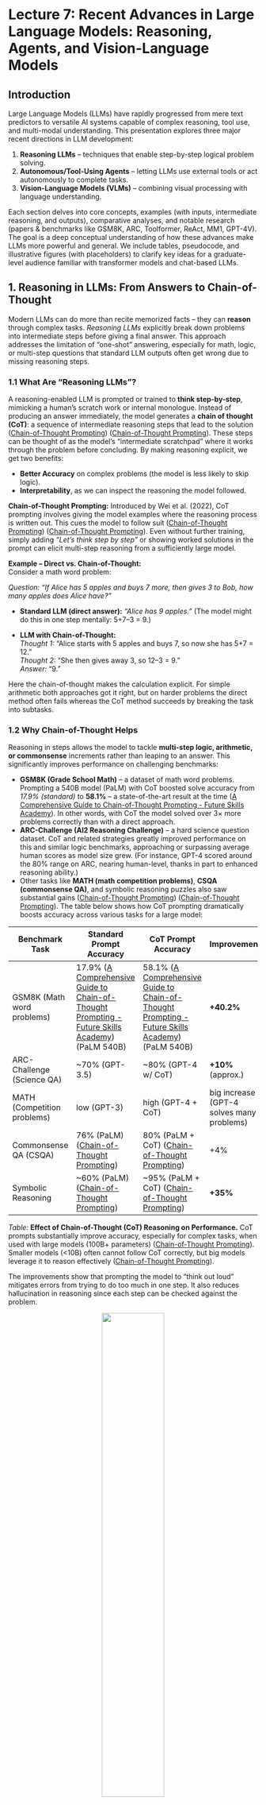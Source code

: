 # Lecture 7: Recent Advances in Large Language Models: Reasoning, Agents, and Vision-Language Models

## Introduction  
Large Language Models (LLMs) have rapidly progressed from mere text predictors to versatile AI systems capable of complex reasoning, tool use, and multi-modal understanding. This presentation explores three major recent directions in LLM development:
1. **Reasoning LLMs** – techniques that enable step-by-step logical problem solving.
2. **Autonomous/Tool-Using Agents** – letting LLMs use external tools or act autonomously to complete tasks.
3. **Vision-Language Models (VLMs)** – combining visual processing with language understanding.

Each section delves into core concepts, examples (with inputs, intermediate reasoning, and outputs), comparative analyses, and notable research (papers & benchmarks like GSM8K, ARC, Toolformer, ReAct, MM1, GPT-4V). The goal is a deep conceptual understanding of how these advances make LLMs more powerful and general. We include tables, pseudocode, and illustrative figures (with placeholders) to clarify key ideas for a graduate-level audience familiar with transformer models and chat-based LLMs.

## 1. Reasoning in LLMs: From Answers to **Chain-of-Thought**  
Modern LLMs can do more than recite memorized facts – they can **reason** through complex tasks. *Reasoning LLMs* explicitly break down problems into intermediate steps before giving a final answer. This approach addresses the limitation of “one-shot” answering, especially for math, logic, or multi-step questions that standard LLM outputs often get wrong due to missing reasoning steps.

### 1.1 What Are “Reasoning LLMs”?  
A reasoning-enabled LLM is prompted or trained to **think step-by-step**, mimicking a human’s scratch work or internal monologue. Instead of producing an answer immediately, the model generates a **chain of thought (CoT)**: a sequence of intermediate reasoning steps that lead to the solution ([Chain-of-Thought Prompting](https://learnprompting.org/docs/intermediate/chain_of_thought?srsltid=AfmBOorqoS6ODSzmOmtU1sSNFK67aRe-sMPuUp-odJ7F2ZJLX3lb3B69#:~:text=A%3A)) ([Chain-of-Thought Prompting](https://learnprompting.org/docs/intermediate/chain_of_thought?srsltid=AfmBOorqoS6ODSzmOmtU1sSNFK67aRe-sMPuUp-odJ7F2ZJLX3lb3B69#:~:text=Incorrect%20Solution%20)). These steps can be thought of as the model’s “intermediate scratchpad” where it works through the problem before concluding. By making reasoning explicit, we get two benefits: 
- **Better Accuracy** on complex problems (the model is less likely to skip logic).
- **Interpretability**, as we can inspect the reasoning the model followed.

**Chain-of-Thought Prompting:** Introduced by Wei et al. (2022), CoT prompting involves giving the model examples where the reasoning process is written out. This cues the model to follow suit ([Chain-of-Thought Prompting](https://learnprompting.org/docs/intermediate/chain_of_thought?srsltid=AfmBOorqoS6ODSzmOmtU1sSNFK67aRe-sMPuUp-odJ7F2ZJLX3lb3B69#:~:text=The%20example%20below%20illustrates%20the,more%20accurate%20and%20interpretable%20outcomes)) ([Chain-of-Thought Prompting](https://learnprompting.org/docs/intermediate/chain_of_thought?srsltid=AfmBOorqoS6ODSzmOmtU1sSNFK67aRe-sMPuUp-odJ7F2ZJLX3lb3B69#:~:text=Applications%20and%20Benefits%3A)). Even without further training, simply adding *“Let’s think step by step”* or showing worked solutions in the prompt can elicit multi-step reasoning from a sufficiently large model.

**Example – Direct vs. Chain-of-Thought:**  
Consider a math word problem: 

*Question:* *“If Alice has 5 apples and buys 7 more, then gives 3 to Bob, how many apples does Alice have?”*  

- **Standard LLM (direct answer):** *“Alice has 9 apples.”* (The model might do this in one step mentally: 5+7–3 = 9.)  

- **LLM with Chain-of-Thought:**  
  *Thought 1:* “Alice starts with 5 apples and buys 7, so now she has 5+7 = 12.”  
  *Thought 2:* “She then gives away 3, so 12–3 = 9.”  
  *Answer:* “$\displaystyle 9$.”  

Here the chain-of-thought makes the calculation explicit. For simple arithmetic both approaches got it right, but on harder problems the direct method often fails whereas the CoT method succeeds by breaking the task into subtasks.

### 1.2 Why Chain-of-Thought Helps  
Reasoning in steps allows the model to tackle **multi-step logic, arithmetic, or commonsense** increments rather than leaping to an answer. This significantly improves performance on challenging benchmarks:
- **GSM8K (Grade School Math)** – a dataset of math word problems. Prompting a 540B model (PaLM) with CoT boosted solve accuracy from *17.9% (standard)* to **58.1%** – a state-of-the-art result at the time ([A Comprehensive Guide to Chain-of-Thought Prompting - Future Skills Academy](https://futureskillsacademy.com/blog/chain-of-thought-prompting/#:~:text=You%20can%20notice%20examples%20of,tuning%20or%20special%20training)). In other words, with CoT the model solved over 3× more problems correctly than with a direct approach.
- **ARC-Challenge (AI2 Reasoning Challenge)** – a hard science question dataset. CoT and related strategies greatly improved performance on this and similar logic benchmarks, approaching or surpassing average human scores as model size grew. (For instance, GPT-4 scored around the 80% range on ARC, nearing human-level, thanks in part to enhanced reasoning ability.)
- Other tasks like **MATH (math competition problems)**, **CSQA (commonsense QA)**, and symbolic reasoning puzzles also saw substantial gains ([Chain-of-Thought Prompting](https://learnprompting.org/docs/intermediate/chain_of_thought?srsltid=AfmBOorqoS6ODSzmOmtU1sSNFK67aRe-sMPuUp-odJ7F2ZJLX3lb3B69#:~:text=Task%20Model%20Standard%20Prompting%20Accuracy,35)) ([Chain-of-Thought Prompting](https://learnprompting.org/docs/intermediate/chain_of_thought?srsltid=AfmBOorqoS6ODSzmOmtU1sSNFK67aRe-sMPuUp-odJ7F2ZJLX3lb3B69#:~:text=thought%2C%20which%20led%20to%20worse,the%20size%20of%20the%20model)). The table below shows how CoT prompting dramatically boosts accuracy across various tasks for a large model:

| **Benchmark Task**       | **Standard Prompt Accuracy** | **CoT Prompt Accuracy** | **Improvement**       |
|--------------------------|------------------------------|-------------------------|-----------------------|
| GSM8K (Math word problems)     | 17.9% ([A Comprehensive Guide to Chain-of-Thought Prompting - Future Skills Academy](https://futureskillsacademy.com/blog/chain-of-thought-prompting/#:~:text=You%20can%20notice%20examples%20of,tuning%20or%20special%20training)) (PaLM 540B)    | 58.1% ([A Comprehensive Guide to Chain-of-Thought Prompting - Future Skills Academy](https://futureskillsacademy.com/blog/chain-of-thought-prompting/#:~:text=You%20can%20notice%20examples%20of,tuning%20or%20special%20training)) (PaLM 540B)   | **+40.2%**   |
| ARC-Challenge (Science QA)    | ~70% (GPT-3.5)            | ~80% (GPT-4 w/ CoT)     | **+10%** (approx.) |
| MATH (Competition problems)   | low (GPT-3)               | high (GPT-4 + CoT)      | big increase (GPT-4 solves many problems) |
| Commonsense QA (CSQA)    | 76% (PaLM) ([Chain-of-Thought Prompting](https://learnprompting.org/docs/intermediate/chain_of_thought?srsltid=AfmBOorqoS6ODSzmOmtU1sSNFK67aRe-sMPuUp-odJ7F2ZJLX3lb3B69#:~:text=Task%20Model%20Standard%20Prompting%20Accuracy,35))    | 80% (PaLM + CoT) ([Chain-of-Thought Prompting](https://learnprompting.org/docs/intermediate/chain_of_thought?srsltid=AfmBOorqoS6ODSzmOmtU1sSNFK67aRe-sMPuUp-odJ7F2ZJLX3lb3B69#:~:text=Task%20Model%20Standard%20Prompting%20Accuracy,35))   | +4%         |
| Symbolic Reasoning       | ~60% (PaLM) ([Chain-of-Thought Prompting](https://learnprompting.org/docs/intermediate/chain_of_thought?srsltid=AfmBOorqoS6ODSzmOmtU1sSNFK67aRe-sMPuUp-odJ7F2ZJLX3lb3B69#:~:text=Task%20Model%20Standard%20Prompting%20Accuracy,35))   | ~95% (PaLM + CoT) ([Chain-of-Thought Prompting](https://learnprompting.org/docs/intermediate/chain_of_thought?srsltid=AfmBOorqoS6ODSzmOmtU1sSNFK67aRe-sMPuUp-odJ7F2ZJLX3lb3B69#:~:text=SVAMP%20%28Math%29PaLM%20540B%2057,35))  | **+35%**     |

*Table:* **Effect of Chain-of-Thought (CoT) Reasoning on Performance.** CoT prompts substantially improve accuracy, especially for complex tasks, when used with large models (100B+ parameters) ([Chain-of-Thought Prompting](https://learnprompting.org/docs/intermediate/chain_of_thought?srsltid=AfmBOorqoS6ODSzmOmtU1sSNFK67aRe-sMPuUp-odJ7F2ZJLX3lb3B69#:~:text=Importantly%2C%20according%20to%20CoT%20authors%2C,the%20size%20of%20the%20model)). Smaller models (<10B) often cannot follow CoT correctly, but big models leverage it to reason effectively ([Chain-of-Thought Prompting](https://learnprompting.org/docs/intermediate/chain_of_thought?srsltid=AfmBOorqoS6ODSzmOmtU1sSNFK67aRe-sMPuUp-odJ7F2ZJLX3lb3B69#:~:text=Importantly%2C%20according%20to%20CoT%20authors%2C,the%20size%20of%20the%20model)).

The improvements show that prompting the model to “think out loud” mitigates errors from trying to do too much in one step. It also reduces hallucination in reasoning since each step can be checked against the problem.

<div style="text-align: center;">
  <img src="./Course/fig_2.jpg" width="50%">
  <p style="margin-top: 10px;">Chain-of-Thought vs Standard Prompting</p>
</div>

*Illustration:* **Step-by-step CoT vs. direct answer.** The left side shows a naive single-step answer (often incorrect for hard problems), while the right side depicts an LLM enumerating reasoning steps, leading to a correct, justified answer. (By writing out the logic, the model reaches the correct conclusion more reliably.)

### 1.3 Advanced Reasoning Techniques  
**Few-Shot vs. Zero-Shot CoT:** The initial CoT work used few-shot prompting (providing example solutions). Later, a *Zero-Shot CoT* method was found: simply appending a trigger phrase like *“Let’s think step by step”* to the user’s question often induces the model to produce a chain-of-thought even without explicit examples. This works surprisingly well for GPT-3.5/4 class models on many tasks, essentially telling the model to employ CoT reasoning on the fly.

**Self-Consistency:** One challenge with CoT is that the generated reasoning might occasionally go astray. *Self-consistency* (Wang et al. 2022) is a technique where the LLM is prompted to generate multiple independent chains-of-thought and answers, then the final answer is chosen by a majority vote or confidence measure across these attempts. This reduces the chance of accepting a flawed single chain-of-thought. It leverages the idea that while any one chain might have an error, the most common answer across many reasoning paths is likely correct. This yielded further performance boosts on GSM8K and other benchmarks beyond a single CoT run.

**Tools and External Checks:** (Transitioning to next section) Even with step-by-step reasoning, LLMs can struggle with tasks like exact arithmetic or up-to-date factual questions. An emerging idea is to let the model call external tools *during* its reasoning (e.g. a calculator for arithmetic, or a search engine for facts). This blurs into the territory of *LLM agents* (Section 2). For example, a reasoning LLM might decide “I should use a calculator for this step” to avoid arithmetic mistakes. This combination of internal reasoning and external tool use is at the frontier of LLM reasoning research (e.g., the ReAct framework discussed soon).

**Beyond Linear Chains – Tree-of-Thought:** Recent research explores letting the model consider a *tree* of possible reasoning steps (branching out different approaches) and then search or evaluate the best branch (analogous to game tree search). This “Tree-of-Thought” approach is experimental but aims to handle especially tricky problems by not committing to one line of thought too early. It’s like brainstorming multiple solution paths and then converging on the most promising one. Early results show it can solve some problems that linear CoT cannot, by recovering from false starts on a different branch.

### 1.4 Example: Chain-of-Thought in Action  
Let’s walk through a concrete example demonstrating chain-of-thought reasoning on a more complex question. Consider a typical **GSM8K** problem:

**Question:** *“Jenny’s age is twice Michael’s age. Five years ago, Jenny was three times as old as Michael. How old is Jenny now?”*

A standard LLM might confuse the relations or make a guess. A reasoning LLM will break it down:

1. *Let’s think step by step.* We have Jenny’s age = 2 × Michael’s age (currently). Let J and M be their current ages.
2. Equation 1: $J = 2M$.
3. Five years ago, Jenny’s age was $J - 5$, Michael’s was $M - 5$.
4. At that time, “Jenny was three times as old as Michael” gives Equation 2: $J - 5 = 3(M - 5)$.
5. Substitute $J = 2M$ into Eq2: $2M - 5 = 3(M - 5)$.
6. Solve: $2M - 5 = 3M - 15$ $\implies$ bring terms: $-5 + 15 = 3M - 2M$ $\implies$ $10 = M$.
7. So Michael is 10, and $J = 2M = 20$.
8. *Answer:* Jenny is **20 years old**.

**Output (LLM):** “Jenny is 20 years old.”  

Here the model essentially did algebra by writing down the equations in English. Each step follows logically, and even a reader can follow how it reached the answer. This is the power of chain-of-thought prompting – the LLM not only gets the answer right, but shows the reasoning clearly.

### 1.5 Reasoning LLMs vs. Standard LLMs  
To summarize this section, we compare a vanilla LLM (treating it as a black box that directly maps input to output) and a reasoning-enabled LLM:

| **Aspect**            | **Standard LLM** (direct prompt)     | **Reasoning LLM** (CoT or similar)       |
|-----------------------|--------------------------------------|------------------------------------------|
| **Approach to questions** | Answers in one step by next-word prediction – no explicit intermediate output. | Generates a **chain of intermediate steps** (“thoughts”) before final answer. |
| **Interpretability**  | Low – the reasoning is internal and not visible. | High – the model’s thought process is shown step-by-step, aiding transparency. |
| **Performance on complex tasks** | Struggles with multi-step problems (math word problems, logical puzzles). Tends to make leaps or mistakes. | Excels at multi-step and logical tasks by tackling them stepwise ([A Comprehensive Guide to Chain-of-Thought Prompting - Future Skills Academy](https://futureskillsacademy.com/blog/chain-of-thought-prompting/#:~:text=You%20can%20notice%20examples%20of,tuning%20or%20special%20training)). Achieves higher accuracy on benchmarks (GSM8K, ARC, etc.) with CoT prompting. |
| **Error characteristics** | More likely to **hallucinate** reasoning or make arithmetic errors silently. | Can still make errors, but easier to **spot mistakes** in the chain. Allows techniques like self-consistency or manual review to correct steps. |
| **Model size needed** | Small models can answer factoid questions, but fail at complex reasoning. | CoT is most effective on **large models** (100B+ params) ([Chain-of-Thought Prompting](https://learnprompting.org/docs/intermediate/chain_of_thought?srsltid=AfmBOorqoS6ODSzmOmtU1sSNFK67aRe-sMPuUp-odJ7F2ZJLX3lb3B69#:~:text=Importantly%2C%20according%20to%20CoT%20authors%2C,the%20size%20of%20the%20model)) which have the capacity to follow logical prompts. Smaller models often produce incoherent chains. |
| **Example**           | Q: “What is 37×49?” → *“1800”* (hallucinated guess, no working shown) | Q: “What is 37×49?” → Thought: “37×50 =1850, subtract 37: 1850–37=1813.” Answer: “1813.” (shows calculation) |

In summary, enabling reasoning in LLMs via prompting or training is a **major advancement** that has made LLMs far more capable problem solvers. It laid the groundwork for further enhancements – including the ability to use **external tools** when reasoning, which we discuss next.

## 2. Autonomous and Tool-Using Agents  
While chain-of-thought lets an LLM reason internally, another leap is allowing LLMs to **take actions in the world**. An LLM *agent* can interact with external tools or environments (e.g. calling APIs, doing web searches, running code) in a loop of reasoning and acting. This makes LLMs *autonomous* to a degree – they can be given a goal and then **figure out how to fulfill it by themselves**, using tools along the way.

Why is this needed? Because even the best purely textual LLM has limitations: it has a fixed knowledge cutoff, it isn’t good at precise calculation or real-time data, and it cannot directly make changes in the world (like sending an email or executing code) just by outputting text. Tool use and autonomy address these gaps:
- **Tools extend LLM capabilities**: e.g. a calculator for math, a search engine for up-to-date info, a database or code interpreter, etc.
- **Autonomy (multi-step planning)** allows the model to break a complex goal into sub-tasks, pursue each sub-task (possibly with tools), and adjust if needed – rather than relying on a human to prompt for every intermediate step.

### 2.1 LLMs as Agents: What Does It Mean?  
An LLM agent typically follows a loop: **(Observe environment ⇒ Reason ⇒ Act ⇒ Observe new info ⇒ …)** until a task is done. The “environment” could be tools like web search or even a simulated world. Unlike a single-turn Q&A, the LLM agent engages in an interactive process.

**Key Components of LLM Agents:**  
- **Observation**: the agent sees the current state (e.g. user query, or results from last action).
- **Reasoning (Thought)**: the LLM decides what to do next. This is often captured as a textual *thought* (e.g. “I should look up who this person is.”).
- **Action**: the LLM outputs an *action command* instead of a final answer. For example, it might output something like `Search["Apple Remote original program"]`. The system executing the agent sees this and performs the action (calls a search API).
- **Observation (Result)**: The result of the action (search results text) is fed back to the LLM.
- The cycle repeats: the LLM incorporates the new information, reasons again, possibly takes another action, and so on. Eventually, it outputs a final **answer or solution** when done.

This architecture lets the LLM **branch out of its own internal knowledge** and use external information or capabilities as needed.

### 2.2 Tool Use: From Plugins to Toolformer  
OpenAI’s ChatGPT introduced **plugins** in 2023 which essentially turn it into an agent: the model can decide to call a plugin (tool) like a web browser, calculator, or booking service. *“One of the newest and most underrated upgrades to ChatGPT is the plugin feature – the LLM can now decide on its own to use tools to perform actions outside of simple text responses, like booking a flight or fact-checking itself”* ([ Toolformer: Giving Large Language Models… Tools  | by Boris Meinardus | Medium](https://medium.com/@boris.meinardus/toolformer-giving-large-language-models-tools-1562c3bf69fb#:~:text=One%20of%20the%20newest%20and,checking%20itself)). This was a big practical leap: suddenly LLMs could retrieve real up-to-date information, do computations, or interact with third-party services.

**Toolformer (2023)** – a research project by Meta – took this idea further by training the model itself to insert API calls into its generation ([[2302.04761] Toolformer: Language Models Can Teach Themselves to Use Tools](https://arxiv.org/abs/2302.04761#:~:text=achieve%20the%20best%20of%20both,with%20much%20larger%20models%2C%20without)). The model was taught (in a self-supervised way) to decide *when* a tool could help and to output a call like `[Calculator(432 * 19) -> 8208]` mid-sentence, get the result, and use it in the continuation. Remarkably, Toolformer (based on a 6.7B model) **achieved substantially improved zero-shot performance on various tasks by using tools, often matching much larger (untuned) models** ([[2302.04761] Toolformer: Language Models Can Teach Themselves to Use Tools](https://arxiv.org/abs/2302.04761#:~:text=achieve%20the%20best%20of%20both,with%20much%20larger%20models%2C%20without)). In other words, a medium-sized LLM with tool-use abilities can out-perform a much bigger LLM that’s stuck with its internal knowledge. Tools give “superpowers” without needing to scale the model as much.

Notable tools for LLMs include:
- **Calculator** – for arithmetic and math (LLMs often make mistakes in math, so delegating to a calculator yields exact results).
- **Search engine / Wikipedia** – for up-to-date facts or detailed info on obscure queries.
- **Database or QA system** – some systems use a vector database to find relevant context (related to Retrieval-Augmented Generation, a separate but related idea).
- **Code execution** – e.g. Python interpreter: the LLM can write code to compute an answer or simulate something (this approach is used in OpenAI’s “Code Interpreter” tool).
- **Translator** – an LLM might call an external translation API if needed (though modern LLMs themselves are good at translation).
- **Custom APIs** – e.g. scheduling a meeting, controlling a robot, etc. The sky’s the limit if the model knows the API.

**Toolformer’s Approach:** It provided a handful of examples of how to use each API, then let the model practice on unlabeled text, figuring out where an API call would help predict the next token better ([[2302.04761] Toolformer: Language Models Can Teach Themselves to Use Tools](https://arxiv.org/abs/2302.04761#:~:text=factual%20lookup%2C%20where%20much%20simpler,shot%20performance%20across%20a)). Through this, it “taught itself” where using a tool makes sense. For instance, in text about dates it might learn to call a date calculation API instead of guessing the date difference. By fine-tuning on this augmented data, the model learned to seamlessly intermix API calls with natural language. 

This was a **training-time** augmentation. Alternatively, one can do it at **inference-time** via prompting – that’s where frameworks like ReAct come in.

### 2.3 ReAct: Reasoning + Acting (in Prompt)  
**ReAct** (Yao et al. 2022) is a framework that *combines chain-of-thought reasoning with actions* in a single prompting paradigm ([ReAct Prompting](https://www.promptingguide.ai/techniques/react#:~:text=ReAct%20is%20a%20general%20paradigm,involved%20to%20perform%20question%20answering)). Instead of just prompting the model for reasoning steps, we also prompt it with an **action format**. A ReAct prompt typically includes few-shot examples of an agent solving tasks, with a transcript like:

```
Thought: I need to find more information about X  
Action: Search("X")  
Observation: [result of search]  
Thought: The result suggests Y...  
Action: Lookup("Y detail")  
Observation: ...  
Thought: Now I have enough info to answer.  
Answer: [final answer here]
```

The model, seeing this format, will generate both “Thought” and “Action” lines. The key is that we interleave them: the model produces a thought (reasoning) which leads to an action, gets new info, reasons further, and so on. ReAct thus **synergizes reasoning and acting** ([ReAct Prompting](https://www.promptingguide.ai/techniques/react#:~:text=ReAct%20is%20a%20general%20paradigm,involved%20to%20perform%20question%20answering)). The reasoning trace helps the model decide the next action, and the retrieved information informs the subsequent reasoning – a positive feedback loop.

**Benefits:** ReAct was shown to **outperform prior baselines** on knowledge-intensive tasks (like open-domain QA) and decision-making tasks. By retrieving relevant facts in the middle of its reasoning, it greatly reduces hallucinations and errors. It also makes the process **interpretable and controllable** – you can watch the agent’s chain-of-thought and intervene if needed. In fact, *“ReAct leads to improved human interpretability and trustworthiness of LLMs”* and the best results were achieved when combining ReAct with chain-of-thought prompting – essentially using CoT-style thinking for planning actions, which allows use of both internal knowledge and external information.

*Illustration:* **ReAct agent reasoning and acting.** The LLM iteratively generates a Thought (blue) explaining what it will do, then an Action (green) which is executed, then sees an Observation (yellow) from the environment. This loop continues until the LLM produces a final answer. Such prompting lets the model handle complex queries by gathering information as needed, rather than relying only on built-in knowledge.

**Example – ReAct in practice:**  
*User query:* “Aside from the Apple Remote, what other devices can control the program Apple Remote was originally designed to interact with?” (This is a question requiring multi-hop reasoning: identify what “program Apple Remote was designed to interact with”, then find what other devices can control that program.)  

A ReAct-enabled agent might proceed: 

- **Thought 1:** “The question asks: Apple Remote (the device) was originally designed to interact with some program. Which program? And then: what other devices can control that program? I should find the program first.”  
- **Action 1:** `Search("Apple Remote originally designed to interact with")`  
- **Observation 1:** *... search results show: "Apple Remote ... originally designed to interact with iTunes" ...*  
- **Thought 2:** “It’s iTunes. Now the question: what other devices can control iTunes?”  
- **Action 2:** `Search("devices that can control iTunes")`  
- **Observation 2:** *... results: "iTunes can be controlled by Apple Remote, and also by iPhone, iPad via Remote app, etc."*  
- **Thought 3:** “It seems other devices include iPhones, iPads (via the Remote app), and possibly third-party remotes.”  
- **Answer:** “It was designed for iTunes, which can also be controlled by devices like the iPhone or iPad (running the Remote app) in addition to the Apple Remote.”  

This illustrates how the agent figured out the answer via two web searches, something a single-turn LLM without tool use might not have known. The *thoughts* guided the search actions, and the retrieved info was integrated into the reasoning. ReAct prompting enabled this entire chain inside the LLM.

**Pseudocode: ReAct Agent Loop** (simplified):  
```python
state = initial_question
while True:
    output = LLM(prompt_with(state))  
    # LLM generates either a Thought, an Action, or Final Answer based on prompt format.
    if output.type == "Action":
        result = execute_tool(output)
        state += "\nObservation: " + result  # add result to the prompt
        continue  # loop back for another thought
    elif output.type == "Answer":
        print("Final Answer:", output.text)
        break
```
This loop continues until the model emits an answer rather than an action. In prompt engineering terms, the prompt contains the dialogue of thoughts/actions, and each iteration extends it. This is how frameworks like LangChain implement LLM agents using ReAct – by programmatically detecting the “Action:” and feeding back the tool’s result.

### 2.4 Autonomous Agents: Beyond Single Tools  
With the ability to use tools, developers combined it with **goal-driven loops** to create autonomous agents like **AutoGPT** and **BabyAGI** (popular open-source projects in 2023). These tie an LLM to a cycle of:
- Taking a high-level goal (e.g. “Research and write a report on XYZ”),
- Breaking it into sub-tasks,
- Executing tasks (using tools or the LLM itself for each),
- Generating new tasks from results until the goal is completed.

These systems often maintain a *task list* and a memory, allowing the LLM to keep track of progress. For example, AutoGPT can spawn new “thoughts” like “I should search for information A, then use that to get B, then compose a report.” It then carries out the plan with minimal human intervention, effectively acting like an **autonomous agent** that iteratively prompts itself.

**HuggingGPT** (Microsoft, 2023) demonstrated an agent that uses an LLM (ChatGPT) as a controller to orchestrate multiple AI models on Hugging Face for complex tasks (e.g., a multi-step task involving image generation, object detection, and language). The LLM decides which specialized model to call at each step – a form of tool use where tools are other AI models.

**Generative Agents (Interactive Sims)** (Stanford, 2023) took autonomy in a different direction – they put multiple LLM-based agents in a simulated game environment (like The Sims) to see if they could exhibit believable, emergent behaviors. Each agent could make plans (e.g. “go to the cafe at 3pm to meet a friend”) and remember interactions. This showcases that when given long-term memory and goals, LLM agents can indeed act in an autonomous, adaptive manner over extended periods, not just single Q&A sessions.

### 2.5 Comparison: Agent vs. Plain LLM Prompting  
It’s important to understand how this new agent paradigm contrasts with the classic single-turn prompt usage:

| **Characteristic**       | **Plain LLM Prompt**           | **LLM as Agent**                |
|--------------------------|-------------------------------|---------------------------------|
| **Interaction Style**    | One-shot or few-shot query → response. No follow-up by the model; any iteration is driven by the user. | Multi-turn *loop*. The LLM can *initiate* actions and request information. It’s an interactive **dialog** between the LLM and tools. |
| **Use of External Info** | Limited to what’s in model’s training data or provided in prompt. Cannot fetch new data mid-response. | **Can call tools/APIs** to get fresh info (web search, DB queries, etc.) ([ Toolformer: Giving Large Language Models… Tools](https://medium.com/@boris.meinardus/toolformer-giving-large-language-models-tools-1562c3bf69fb#:~:text=One%20of%20the%20newest%20and,checking%20itself)). Can incorporate real-time data and computation results into its reasoning. |
| **Problem Solving**      | Solves in one step. Struggles with lengthy or decomposed tasks unless user manually breaks it down. | **Can decompose tasks** itself. Handles more complex goals by planning sub-tasks, executing them sequentially. More **autonomous** in figuring out what to do next. |
| **Memory**               | Limited to prompt window per turn (though can have some long context, it’s passive). | Can implement **long-term memory** via storage (e.g., the agent can save notes or update a context that persists across turns). More like a cognitive loop than a one-off response. |
| **Transparency**         | Only final answer is seen (unless model is prompted to explain). Harder to diagnose errors. | Intermediate **thoughts and actions are visible** (by design in ReAct). Easier to trace how it got to an answer; one can debug which action led to an error. |
| **Examples**             | Q: “What’s the capital of France?” → *“Paris.”* (No external call, answer from knowledge) | Q: “Who won the Best Actor Oscar in 2020 and give one of their movie quotes.” → Agent might Search for Oscar 2020 Best Actor (finds Joaquin Phoenix), then search for famous quotes by him, then respond with the info. |

In essence, agentic LLMs are **more powerful and flexible** – they *decide how to solve* a problem, rather than just solving it in one shot. However, this comes with challenges:
- The agent might get caught in loops or take irrelevant actions if not properly constrained.
- There’s higher complexity in orchestrating the prompt format, tool APIs, and maintaining state.
- Cost can be higher (multiple API calls to the LLM and tools).
- Ensuring **safety** is trickier: an autonomous agent could potentially do harmful things if instructed maliciously (e.g. use a tool to send spam emails). Safeguards and monitored execution are needed.

### 2.6 Notable Research and Developments in LLM Agents  
- **ReAct (2022)** – Already discussed; a seminal approach combining reasoning and acting in prompting ([ReAct Prompting](https://www.promptingguide.ai/techniques/react#:~:text=ReAct%20is%20a%20general%20paradigm,involved%20to%20perform%20question%20answering)). It influenced many tool-using agent frameworks (LangChain’s agents are based on ReAct format, for example).
- **MRKL (2022)** – An earlier concept (Modular Reasoning, Knowledge and Language) that routed an LLM’s queries to different tools or experts. It was a precursor to the idea of an LLM orchestrating tool use.
- **Toolformer (2023)** – Fine-tuned model that learned tool API usage self-supervised ([[2302.04761] Toolformer: Language Models Can Teach Themselves to Use Tools](https://arxiv.org/abs/2302.04761#:~:text=achieve%20the%20best%20of%20both,with%20much%20larger%20models%2C%20without)). Showed even relatively small models gain a lot by using tools (often matching much larger models that lack tool-use).
- **HuggingGPT (2023)** – The LLM as a master controller calling other models for specific tasks (e.g., using a vision model for an image task, a speech model for audio, etc.). It treats each model as a tool and sequences calls to them based on the high-level request.
- **AutoGPT/BabyAGI (2023)** – Community-driven agent examples that popularized the concept of an “AI agent” that can iteratively improve and work towards open-ended goals. They showed the excitement (and pitfalls) of letting GPT-4 run autonomously (users found they can be creative but sometimes hilariously inept or stuck).
- **Self-Refine / Reflexion** – Methods where the LLM agent can critique its own outputs or mistakes and try again (essentially giving it a reflective capability to avoid repeating errors).
- **Real-world agents**: Efforts to use LLM agents in physical domains, like robotics (e.g., an LLM controlling a robot with actions like “pick up the cube” – possibly using a tool API that interfaces with robot controls). Also, agents in simulated environments (game AI, as mentioned with Generative Agents).

The agent paradigm is pushing us toward more **interactive AI**. Instead of just answering questions, LLMs are starting to function as **cognitive engines** that can *do things*: read the web, manipulate files, control other applications, etc. This opens up many possibilities – an AI that can research a topic thoroughly and then write a summary, or an AI that can take a user’s request “Plan my weekend trip” and actually go book hotels, find restaurants (by using tools).

It also raises new research questions on how to ensure these agents remain reliable, safe, and efficient. Combining reasoning with action is a big step toward more general AI behavior.

**Key Takeaway:** *Autonomous and tool-using agents extend LLMs beyond text prediction – they can interact with external systems and iteratively plan, making them far more capable on complex, real-world tasks than static prompts. This is a major frontier in 2024–2025 LLM research and applications.* The next section will look at another frontier: extending LLMs to **multimodal inputs, especially vision**, which further broadens what these models can do.

## 3. Vision-Language Models (VLMs): Multimodal LLMs  
Humans don’t only communicate with text – we perceive the world in images, sounds, etc. A long-standing goal in AI has been to build models that can **see and talk**: interpret images and describe them, or take visual context into account for reasoning. Vision-Language Models (VLMs) are systems that integrate visual processing with language understanding/generation. Recent advances have effectively combined the power of LLMs with powerful vision models, creating **multimodal LLMs** that accept images (and sometimes other modalities like audio) as part of their input and produce useful language outputs (captions, answers, explanations, etc.).

Why is this important? Consider tasks like:
- Describing what’s happening in a picture (image captioning).
- Answering a question about an image (Visual QA): e.g. “What is the color of the car in this image?”.
- Explaining a meme or infographic.
- Interpreting a chart or graph and answering questions about it.
- Helping a visually impaired user by understanding an image they send.
- Multimodal reasoning: e.g. “From the plot in this paper, does increasing X appear to increase Y?” – requiring reading a graph and using knowledge.

A pure text model can’t do these, and a pure vision model doesn’t produce rich language. The synergy of VLMs enables such applications.

### 3.1 How Vision-Language Models Work (Conceptually)  
At a high level, a VLM combines a **visual encoder** (to process images into some representation) with a **language model** (to turn that representation into text, or to use it in reasoning). There are a few design patterns:

- **Dual Encoder (CLIP-style)**: One network for images, one for text, trained to produce embeddings that match for the same concept. This was introduced by OpenAI’s **CLIP (Contrastive Language–Image Pre-training)** in 2021 ([CLIP: Connecting text and images](https://openai.com/index/clip/#:~:text=We%E2%80%99re%20introducing%20a%20neural%20network,shot%E2%80%9D%20capabilities%20of%20GPT%E2%80%912%20and%C2%A0GPT%E2%80%913)). CLIP learned visual concepts from 400M image-text pairs by training such that, say, the embedding of an image of a dog is close to the embedding of the text “a dog”. CLIP itself isn’t a generator, but it’s great at understanding images and mapping them to labels or captions via similarity. It demonstrated zero-shot image classification: provide the names of classes (text) and it will pick which is most similar to the image embedding, effectively classifying without explicit training on those classes. CLIP became a foundation for many later VLMs (it provides a strong vision encoder).

- **Encoder-Decoder (Captioning style)**: An image encoder produces features which are fed into a language decoder (like a GPT or a Transformer decoder) to generate a caption or answer. This is like the classic image captioning models, but scaled up with transformers. E.g., **ViLBERT, VisualBERT (2019)** fused image regions and text in a BERT-like model for vision-and-language understanding tasks. Those were early VLMs focused more on understanding than generation.

- **Interleaved multimodal models:** These models, like **Flamingo (DeepMind, 2022)**, accept sequences that mix images and text. Flamingo has a vision encoder (like a pre-trained EfficientNet or Vision Transformer) whose outputs are injected into a language model through special cross-attention layers ([Flamingo: a Visual Language Model for Few-Shot Learning - arXiv](https://arxiv.org/abs/2204.14198#:~:text=We%20introduce%20Flamingo%2C%20a%20family,bridge%20powerful%20pretrained)). It can take in a few example image–text pairs followed by a new image, and then generate text for the new image (few-shot learning). *“Flamingo… takes as input a prompt consisting of interleaved images, videos, and text and then outputs associated language,” achieving state-of-the-art few-shot learning on a wide range of open-ended multimodal tasks ([Tackling multiple tasks with a single visual language model - Google DeepMind](https://deepmind.google/discover/blog/tackling-multiple-tasks-with-a-single-visual-language-model/#:~:text=Today%2C%20in%20the%20preprint%20of,and%20then%20output%20associated%20language)).* This was a breakthrough – one model handling image+text in a prompted way, similar to how GPT-3 handles just text prompts. It set new SOTA on tasks like image captioning and visual question answering with only a handful of examples given (no task-specific finetuning) ([Tackling multiple tasks with a single visual language model - Google DeepMind](https://deepmind.google/discover/blog/tackling-multiple-tasks-with-a-single-visual-language-model/#:~:text=Today%2C%20in%20the%20preprint%20of,and%20then%20output%20associated%20language)).

- **Two-Stage Models (BLIP-2 style)**: An efficient approach used by **BLIP-2 (2023)** is to keep a **frozen** image encoder (like CLIP’s or ViT) and a frozen large language model (like GPT-style), and learn a small **bridge module** in between (the Q-Former). The Q-Former takes the image features and produces a handful of “query embeddings” that summarize the visual info, which are then fed into the LLM’s input embedding space ([BLIP-2: Bootstrapping Language-Image Pre-training with Frozen ...](https://arxiv.org/html/2301.12597#:~:text=the%20gap%20between%20a%20frozen,It%20extracts%20a%20fixed)). This way, the heavy vision and language components don’t need retraining – only the intermediate adapter is trained. BLIP-2 demonstrated you can connect a pre-trained ViT and a pre-trained LLM to get a capable VLM without full retraining. It can do zero-shot VQA and captioning quite well.

- **Multimodal Fine-tuned LLMs**: Models like **LLaVA, MiniGPT-4, and GPT-4’s vision** represent taking an LLM (sometimes a smaller fine-tuned one like Vicuna for MiniGPT-4, or the actual GPT-4 for OpenAI’s product) and feeding images into it via a projection. LLaVA (Large Language and Vision Assistant) in 2023 fine-tuned LLaMA (a language model) with images by mapping image features into the LLM’s embedding space and training on a conversational VQA dataset. The result is a chatbot that can “see” images and respond about them. OpenAI’s **GPT-4V** (GPT-4 Vision, launched 2023) is the most advanced example – it’s a version of GPT-4 that accepts image inputs in addition to text, and can output detailed answers or descriptions.

**Note:** Although initial VLM research had separate “vision encoders” and “text decoders”, the trend with GPT-4V and others is to unify them: essentially a giant model with both vision and language capabilities integrated. For instance, GPT-4’s vision component is not fully disclosed, but it likely uses a dedicated vision module whose output is fed into the same transformer as the text (some reports suggest a form of early fusion after the first few transformer layers). Apple’s **MM1 (2024)** also follows a unified large-scale multimodal model approach, training up to 30B parameter models that handle image+text together ([[2403.09611] MM1: Methods, Analysis & Insights from Multimodal LLM Pre-training](https://arxiv.org/abs/2403.09611#:~:text=build%20MM1%2C%20a%20family%20of,thought%20prompting)).

### 3.2 Capabilities of Modern VLMs  
Today’s state-of-the-art VLMs, like GPT-4V and MM1, exhibit impressive capabilities:
- **Visual Description and Captioning:** They can generate detailed captions for images. E.g., show an image from a city street and the model can produce: “A busy street in New York City with yellow taxis in traffic and people crossing the crosswalk.”
- **Visual Question Answering (VQA):** You can ask a question about an image. For example, provide a photo and ask “How many people are in this photo and what are they doing?” The model can count the people and describe their activity.
- **OCR and Document Understanding:** GPT-4V can read text in images (OCR) and interpret it in context. E.g. you can upload a screenshot of a document and ask questions about it. It can also do things like analyze a chart image (bar graph, pie chart) and answer questions about the data.
- **Reasoning on images:** This is new – models like GPT-4V can do some reasoning that involves visual elements. For instance, explaining a joke in a meme image (which might require recognizing an object and understanding the cultural/contextual humor). One famous example: an image with a convoluted HDMI adapter chain was given to GPT-4 and it was asked “Why is this funny?” GPT-4V correctly explained that the absurdly impractical chain of adapters made it humorous. This kind of high-level reasoning on visual input was essentially unattainable before multimodal LLMs.
- **Multi-Image tasks:** Apple’s MM1 emphasizes *multi-image reasoning*, i.e., the model can take multiple images in the context (like frames of a comic or a before/after image) and reason across them ([[2403.09611] MM1: Methods, Analysis & Insights from Multimodal LLM Pre-training](https://arxiv.org/abs/2403.09611#:~:text=training%20metrics%20and%20achieve%20competitive,thought%20prompting)) ([Apple’s MM1. Exploring the frontier of Multimodal](https://medium.com/@simeon.emanuilov/apples-mm1-e7859ec252ac#:~:text=Enabling%20few,reasoning)). For example, comparing two medical images or tracking changes across time.
- **Enhanced few-shot learning:** MM1’s research found that training on interleaved image-text data gave their model strong *in-context learning* abilities with images (like Flamingo had). It can see a couple of examples of a new image task and then do a new one few-shot ([[2403.09611] MM1: Methods, Analysis & Insights from Multimodal LLM Pre-training](https://arxiv.org/abs/2403.09611#:~:text=build%20MM1%2C%20a%20family%20of,thought%20prompting)).

**Notable Benchmarks:**  
Vision-language models are evaluated on an array of benchmarks:
- **COCO Captions** – generating captions for MS COCO images.
- **VQAv2** – Visual QA dataset where the model answers open-ended questions about images.
- **OK-VQA** – VQA requiring outside knowledge (not just what’s in the image, e.g., “What is the name of the monument in the picture?” requires knowing that monument’s name – a blend of vision and world knowledge).
- **NoCaps** – image captioning with novel objects not seen in training.
- **VizWiz** – VQA on images taken by blind users (often low-quality images, so a robust understanding needed).
- **TextCaps** – captioning images that contain text (requires reading the text in the image and incorporating it).
- **Science charts/diagrams** – e.g., the *MathVista* and *ChartQA* benchmarks test if models can interpret scientific plots or math diagrams.

Recent models have achieved impressive results:
- Apple’s **MM1-30B** **outperforms previous models (like Flamingo-80B by DeepMind, and Meta’s IDEFICS-80B) on captioning benchmarks (COCO, NoCaps, TextCaps) and on VizWiz-QA in few-shot settings ([Apple’s MM1. Exploring the frontier of Multimodal](https://medium.com/@simeon.emanuilov/apples-mm1-e7859ec252ac#:~:text=Performance%20Apple%E2%80%99s%20MM1%20achieves%20impressive,shot%20settings)).** This is notable because it’s smaller than those models but better – thanks to a good training recipe. It shows how quickly the field is progressing that a 30B model (with MoE) can beat an 80B from a year prior on several tasks.
- However, the competition is fierce: the same report notes other models like **Emu-2 (37B)** and **LLaVA-Next (34B)** were competitive or better on VQAv2 and OK-VQA ([Apple’s MM1. Exploring the frontier of Multimodal](https://medium.com/@simeon.emanuilov/apples-mm1-e7859ec252ac#:~:text=However%2C%20it%E2%80%99s%20important%20to%20note,the%20need%20for%20continued%20innovation)). So there’s no single model that dominates *every* task yet; some are better at factual QA, others at fine-grained captioning, etc. This indicates the field is still evolving and models are being specialized or tuned for certain strengths.
- **GPT-4V** (multimodal GPT-4) hasn’t been officially benchmarked on all academic datasets publicly, but anecdotal and limited evaluations suggest it’s at or near SOTA on many tasks. For example, one study found *GPT-4V outperformed other approaches on complex benchmarks like MathVista (diagram reasoning) and ChartQA (chart-based QA) ([Assessing GPT4-V on Structured Reasoning Tasks](https://arxiv.org/html/2312.11524v1#:~:text=Our%20results%20show%20that%20for,component%20actually%20results%20in%20lower))*. In VQAv2, early tests showed GPT-4V scored very highly (possibly even exceeding human performance in some settings), but those numbers are yet to be fully confirmed in publications.

**Table: Selected Vision-Language Models and Their Features**  

| **Model**        | **Year** | **Organization** | **Size**          | **Modalities**       | **Notable Capabilities**                                    |
|------------------|----------|------------------|-------------------|----------------------|-------------------------------------------------------------|
| **CLIP**         | 2021     | OpenAI           | ~400M (encoders)  | Image & Text (dual encoder) | Learned joint image-text embeddings; enabled zero-shot image classification matching ResNet-50 accuracy on ImageNet without using any labeled training images ([CLIP: Connecting text and images](https://openai.com/index/clip/#:~:text=We%20present%20a%20neural%20network,image)). Widely used as a vision backbone. |
| **Flamingo-80B** | 2022     | DeepMind         | 80B LLM + vision enc. | Image & Text (interleaved) | First large VLM for few-shot learning. Set SOTA on few-shot VQA, captioning ([Tackling multiple tasks with a single visual language model - Google DeepMind](https://deepmind.google/discover/blog/tackling-multiple-tasks-with-a-single-visual-language-model/#:~:text=Today%2C%20in%20the%20preprint%20of,and%20then%20output%20associated%20language)). Accepts interleaved image-text prompts (e.g. image, question about it, etc.). |
| **PaLI-17B**     | 2022     | Google           | 17B (encoder-decoder) | Image & Text (encoder-decoder) | Trained on multilingual image captions and VQA. Strong on captioning and VQA, handling multiple languages. Demonstrated multi-task learning (unifying vision tasks). |
| **BLIP-2**       | 2023     | Salesforce       | ~1B (ViT) + 6B (LLM) | Image & Text (two-stage) | Uses a frozen ViT and frozen LLM with a learned Q-Former bridge ([BLIP-2: Bootstrapping Language-Image Pre-training with Frozen ...](https://arxiv.org/html/2301.12597#:~:text=the%20gap%20between%20a%20frozen,It%20extracts%20a%20fixed)). Efficient yet effective zero-shot VQA and captioning. Can plug in different LLMs (e.g. Flan-T5 or GPT-like) for different trade-offs. |
| **Kosmos-1**     | 2023     | Microsoft        | 1.6B              | Image & Text (unified) | One of the first attempts at a multimodal GPT-like model. Showed ability on image-based IQ tests and joint vision-language tasks. Pioneered treating images as just another input token sequence in a transformer. |
| **LLaVA**        | 2023     | Community (UC Berkeley/MBZUAI) | 13B (LLaMA) | Image & Text (projected to LLM) | Fine-tuned an open LLM (LLaMA) with image inputs (via CLIP-ViT to LLM projection). Turns LLaMA into a multimodal chatbot that can do VQA and descriptions. Open-source analog of ChatGPT-vision (with lower capability). |
| **GPT-4V**       | 2023     | OpenAI           | ~>100B (est.)     | Image & Text (unified, multimodal) | GPT-4 with vision input. Outstanding reasoning on images: can interpret memes, diagrams, OCR text, solve visual puzzles. In a casual setting, can describe images or answer complex questions about them. Likely at or near SOTA on many vision-language tasks (OpenAI reported strong results on internal tests). |
| **Apple MM1-30B**| 2024     | Apple            | 30B (with MoE)    | Image & Text (unified) | Achieved SOTA on several benchmarks (captioning, VizWiz) outperforming larger models ([Apple’s MM1. Exploring the frontier of Multimodal](https://medium.com/@simeon.emanuilov/apples-mm1-e7859ec252ac#:~:text=Performance%20Apple%E2%80%99s%20MM1%20achieves%20impressive,shot%20settings)). Supports **multi-image** inputs and few-shot chain-of-thought reasoning with images ([[2403.09611] MM1: Methods, Analysis & Insights from Multimodal LLM Pre-training](https://arxiv.org/abs/2403.09611#:~:text=build%20MM1%2C%20a%20family%20of,thought%20prompting)) ([Apple’s MM1. Exploring the frontier of Multimodal](https://medium.com/@simeon.emanuilov/apples-mm1-e7859ec252ac#:~:text=Enabling%20few,reasoning)). Signals Apple’s entry into large-scale VLMs. |

*(Table: A timeline of notable Vision-Language Models, showing the rapid progress in capabilities. Models have grown in sophistication from dual encoders like CLIP to fully integrated multimodal LLMs like GPT-4V and MM1.)*

### 3.3 Examples: Vision-Language Tasks  
To ground these concepts, let’s run through a few example scenarios a modern VLM can handle:

**Image Captioning Example:**  
*(Input: an image of a family having a picnic under a tree.)*  
**Model output:** “A family of four enjoys a picnic on a sunny day. A spread of food is laid out on a blanket under a large tree, while the parents and children smile and interact.”  
*Intermediate reasoning:* The model’s vision module identifies people, a picnic setup, the tree, sunny weather, etc., and the language module weaves it into a coherent sentence. (If we had the chain-of-thought, it might be something like: detects objects → infers scene → produces descriptive sentence.)

**Visual Question Answering Example:**  
*(Input: an image of a man standing next to a bicycle on a mountain trail, and the question: “Is the person likely on a leisure activity or working?”)*  
**Model reasoning (imagined):** Sees man with bicycle on a scenic trail, likely not in work uniform, context suggests recreation → “He is likely engaged in a leisure activity (biking on a trail for fun).”  
**Model answer:** “It appears to be a leisure activity – he’s biking on a mountain trail for recreation.”  
This requires understanding context and common sense from the image.

**OCR + Reasoning Example:**  
*(Input: a photo of a sign that reads “Parking $5 per hour, $20 per day”, question: “How much would 3 hours of parking cost?”)*  
The model must read the text “$5 per hour, $20 per day”, then do math.  
**Answer:** “3 hours would cost $15.”  
**Analysis:** The vision component does OCR (“$5 per hour, $20 per day”), the language/logic part interprets the pricing and calculates 3×$5. This blends vision (reading) with reasoning (simple math).

**Multi-image Reasoning Example:**  
Imagine feeding two images: one of a jar 3/4 full of water, another of the same jar 1/4 full, and asking: “Which photo shows more water and by what difference roughly?”  
The model needs to compare images: It can determine the first has more (3/4 vs 1/4, a difference of about half a jar).  
**Answer:** “The first image has significantly more water – roughly half a jar more water than the second image.”  
Some advanced models explicitly allow multiple image inputs in a single context (e.g., “Image1: ...; Image2: ...; Question: ...”).

**Explaining a Meme (Complex Reasoning) Example:**  
*(Input: an image meme – say a famous “Distracted Boyfriend” meme – with the question: “What is the joke here?”)*  
The model needs to identify the scene: A guy looking at another woman while his girlfriend is upset. Then recall or recognize this as a meme format about being distracted by something new.  
**Answer (GPT-4V style):** It would explain that the humor comes from the universal scenario of someone being distracted from their partner by someone else – often labeled in memes as e.g. “My study time” (girlfriend) and “a new video game” (the girl being looked at), etc. The model might say: “It’s the ‘Distracted Boyfriend’ meme, showing a man holding hands with his girlfriend but obviously turning to look at another woman. The joke is about **being distracted by something more appealing even when you should be paying attention to what you already have**, often used metaphorically.”  
This is high-level interpretation requiring not just object recognition but understanding the social context and the fact it’s a well-known internet meme format.

These examples show a spectrum from straightforward perception to sophisticated reasoning involving vision + language.

### 3.4 Challenges and Recent Research in VLMs  
Combining vision and language isn’t trivial. Some challenges and active research areas include:
- **Aligning the Modalities:** Training a model to jointly understand image and text without one dominating or confusing the other. (E.g., early attempts sometimes had the model just ignore the image and rely on priors to answer questions; careful loss balancing is needed to ensure image features are used.)
- **Efficiency:** Images are high-dimensional. Feeding an entire image as pixels into a transformer with text would be computationally huge. So we use CNN or ViT encoders to compress images first. Even then, handling multiple images or high-res images is heavy. Apple’s MM1 paper found that image resolution and token count significantly impact performance, whereas the exact architecture of the vision-language connector might be less critical ([[2403.09611] MM1: Methods, Analysis & Insights from Multimodal LLM Pre-training](https://arxiv.org/abs/2403.09611#:~:text=training%20data%20choices%2C%20we%20identified,to%2030B%20parameters%2C%20including%20both)). They also highlight the cost of multi-image input.
- **Visual hallucination:** Just like LLMs hallucinate facts, VLMs can hallucinate details not present in the image (e.g., saying “a red car” when the car was blue). Ensuring the model’s output stays grounded in the visual evidence is an ongoing concern. Some approaches to mitigate this include training with grounded learning objectives or using **visual prompting** (explicitly asking the model to describe what it sees before answering a question, to separate perception from prior knowledge).
- **Benchmarks beyond static images:** There’s interest in extending to **video** (temporal reasoning, e.g., describe a video or answer questions about a movie clip) and **audio** (truly multimodal models like Meta’s ImageBind aim to join image, text, audio, etc. in one space). GPT-4’s current public version doesn’t handle video or audio, but research models are tackling these.
- **In-context learning with vision:** Flamingo and MM1 show few-shot prompting can work (giving example image-question-answer triples). Others are exploring **instruction tuning** with multimodal data (like the open InstructBLIP which fine-tuned BLIP-2 on a variety of user instruction data with images).
- **Safety and ethics:** Vision adds new dimensions to consider, such as not revealing private info from images (face recognition, etc.), avoiding biases (not making problematic assumptions from appearance), and handling potentially graphic or sensitive images appropriately. OpenAI’s GPT-4V, for example, refuses to identify people in images and has filters for certain content. Research continues on making sure these models behave safely with visual input.

**Notable recent works and benchmarks:**
- **MMBench** or **MMBig**: large suites of tasks to evaluate multimodal LLMs on everything from simple captioning to complex reasoning and OCR.
- **Vision-augmented CoT (v-CoT)**: A method where you prompt the model to first describe the image and gather visual facts, then reason – essentially chain-of-thought but including visual descriptions. Early research suggests that prompting GPT-4V in this way can improve performance on tasks like chart reasoning ([Assessing GPT4-V on Structured Reasoning Tasks](https://arxiv.org/html/2312.11524v1#:~:text=Figure%C2%A03%20compares%20the%20corresponding%20prompts,step%20fashion)) ([Assessing GPT4-V on Structured Reasoning Tasks](https://arxiv.org/html/2312.11524v1#:~:text=,Prompting)).
- **Multimodal eval of GPT-4V**: Some papers evaluate GPT-4V on niche tasks, like understanding scientific diagrams or doing **infographics QA**. Often GPT-4V does very well, but interestingly one study found on a highly abstract visual reasoning test (Chollet’s ARC with images), GPT-4V did worse than GPT-4 text-only + a human-written description of the image ([Assessing GPT4-V on Structured Reasoning Tasks](https://arxiv.org/html/2312.11524v1#:~:text=We%20find%20that%20for%20both,the%20latter%20of)). This indicates that for certain problems, breaking the task into “describe image then use text model” might still be better – an area for future improvement.

### 3.5 A Unified Future: Multimodal Reasoning and Acting  
Having covered reasoning, tools, and vision separately, it’s worth noting that the long-term trend is to **combine these advancements**. For instance:
- An ideal assistant might take in text and images, think step-by-step, use tools when needed, and produce answers.
- GPT-4 already combines vision and reasoning (we saw it can do CoT on images in research).
- One can integrate tool use in multimodal models as well (e.g., an agent that can see an image and decide to call an OCR API or a specific vision tool – though GPT-4V doesn’t need OCR API since it has it built-in).
- Robotics is a domain where all three converge: say a robot with a camera (vision) using an LLM to plan (reasoning) and act (control robot or query tools). There are research projects like PaLM-E (Google, 2023) which integrated a language model with embodied control, allowing an LLM to process visual observations from a robot and output actions in the form of navigation or manipulation commands.

**Apple’s MMXL (hypothetical)**: If MM1 is extended, perhaps they or others will include audio, spatial data, etc., making *multi*-multimodal models. The trend is moving from LLM to **LLM++** (language + other modalities, plus reasoning and tool interfaces).

## Conclusion  
Transformer-based LLMs have evolved from pure text predictors to **general problem solvers**. We examined three cutting-edge dimensions of this evolution:

- **Reasoning LLMs**: By leveraging chain-of-thought prompting and related techniques, LLMs can perform complex reasoning tasks previously out of reach, achieving far better results on benchmarks like GSM8K and ARC ([A Comprehensive Guide to Chain-of-Thought Prompting - Future Skills Academy](https://futureskillsacademy.com/blog/chain-of-thought-prompting/#:~:text=You%20can%20notice%20examples%20of,tuning%20or%20special%20training)). This makes them more reliable and transparent in logical domains.

- **Autonomous/Tool-Using Agents**: Giving LLMs the ability to use tools and act in a loop transforms them into interactive agents. They can fetch information, run computations, and perform multi-step workflows on their own, greatly extending their capabilities beyond what’s stored in their parameters ([[2302.04761] Toolformer: Language Models Can Teach Themselves to Use Tools](https://arxiv.org/abs/2302.04761#:~:text=achieve%20the%20best%20of%20both,with%20much%20larger%20models%2C%20without)). Frameworks like ReAct ([ReAct Prompting](https://www.promptingguide.ai/techniques/react#:~:text=ReAct%20is%20a%20general%20paradigm,involved%20to%20perform%20question%20answering)) demonstrate how reasoning and acting together yield more powerful systems, and projects like AutoGPT hint at the potential (and challenges) of AI agents pursuing open-ended goals.

- **Vision-Language Models**: Integrating visual understanding with language allows AI to interpret and describe the world in rich detail. Modern VLMs can caption images, answer visual questions, and even reason about visual content, powered by advances like CLIP’s representations ([CLIP: Connecting text and images](https://openai.com/index/clip/#:~:text=We%20present%20a%20neural%20network,image)) and huge multimodal models like GPT-4V. This brings AI closer to human-like perception and understanding, enabling applications from aiding the visually impaired to analyzing scientific figures.

These advancements do not exist in isolation – the most exciting systems combine all three. For example, a medical assistant AI might look at a patient’s X-ray (vision), reason through a diagnosis (CoT), and consult medical databases or calculators (tools) before giving an answer. Each component we discussed adds a layer of capability:
- **Reasoning** gives depth (the “thinking” skill),
- **Agents/Tools** give breadth and action (the “doing” skill),
- **Vision multimodality** gives perception (the “seeing” skill).

Together, they are pushing AI toward more **general intelligence** – systems that can perceive, think, and act.

The research landscape in 2024-2025 is incredibly active. Notable papers like *Toolformer*, *ReAct*, *PaLM-E*, *Flamingo*, *BLIP-2*, *GPT-4 Technical Report*, *MM1*, etc., mark the milestones we discussed, and new ones are emerging constantly. Benchmarks continue to get tougher, and models continue to rise to the challenge – often rapidly outpacing prior state-of-the-art within months.

For a graduate student studying these topics, key takeaways are:
- Prompt engineering and clever use of LLMs (like CoT and ReAct) can dramatically improve performance without changing model architecture.
- There is a trend towards **interactivity** – making LLMs active agents rather than passive answerers.
- Multimodality is breaking the barrier between text and the rest of the world, which will unlock far more applications (and also requires multidisciplinary knowledge of vision, NLP, etc.).
- Scale is not the only path; many of these advances achieve more by **using models smarter** (e.g., a 6B Toolformer doing what a 175B couldn’t because it lacked tools).

In conclusion, the progress in these three areas – reasoning, agents, and VLMs – represents a significant step change in what AI systems can do. They are more **intelligent** in a practical sense: they can reason through hard problems, take actions to get information or affect the world, and understand multiple modalities. As research continues, we can expect future LLM-based systems to seamlessly integrate all these abilities, bringing us closer to AI that can see, think, and act in the world much like an human assistant would (albeit with superhuman knowledge and speed in certain aspects). It’s an exciting time, and the lines between “language model” and “general AI agent” are increasingly blurring.